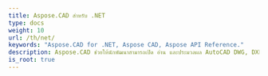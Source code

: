 ```yaml
---
title: Aspose.CAD สำหรับ .NET
type: docs
weight: 10
url: /th/net/
keywords: "Aspose.CAD for .NET, Aspose CAD, Aspose API Reference."
description: Aspose.CAD ช่วยให้นักพัฒนาสามารถเปิด อ่าน และประมวลผล AutoCAD DWG, DXF, DWT และรูปแบบไฟล์ CAD และ BIM อื่นๆ เช่น DGN, DWF, PLT, CF2, OBJ, HPGL, IGS
is_root: true
---
```

